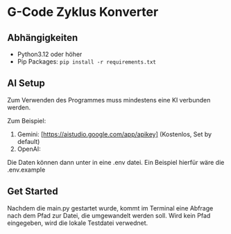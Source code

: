 # G-Code Zyklus Konverter

## Abhängigkeiten

- Python3.12 oder höher
- Pip Packages: `pip install -r requirements.txt`

## AI Setup

Zum Verwenden des Programmes muss mindestens eine KI verbunden werden.

Zum Beispiel:

1. Gemini: [https://aistudio.google.com/app/apikey] (Kostenlos, Set by default)
2. OpenAI:

Die Daten können dann unter in eine .env datei. Ein Beispiel hierfür wäre die .env.example

## Get Started

Nachdem die main.py gestartet wurde, kommt im Terminal eine Abfrage nach dem Pfad zur Datei, die umgewandelt werden soll.
Wird kein Pfad eingegeben, wird die lokale Testdatei verwednet.
